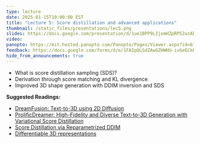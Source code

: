```yaml
---
type: lecture
date: 2025-01-15T10:00:00 EST
title: "Lecture 5: Score distillation and advanced applications"
thumbnail: /static_files/presentations/lec5.png
slides: https://docs.google.com/presentation/d/1ue1BPP9LIjomHZpRP52uzAbz7tMasmtvtXY7o4fJbDM/edit?usp=sharing
video:
panopto: https://mit.hosted.panopto.com/Panopto/Pages/Viewer.aspx?id=675d50ee-908e-4acc-a3d9-b24f012ed921
feedback: https://docs.google.com/forms/d/e/1FAIpQLSdZAwGZHWHU-ivGeECkRLyo6qyb_eiNmobL1a6nVzqOu0EyRQ/viewform?usp=dialog
hide_from_announcements: true
---
```

 * What is score distillation sampling (SDS)?
 * Derivation through score matching and KL divergence
 * Improved 3D shape generation with DDIM inversion and SDS


**Suggested Readings:**
- [DreamFusion: Text-to-3D using 2D Diffusion](https://dreamfusion3d.github.io/)
- [ProlificDreamer: High-Fidelity and Diverse Text-to-3D Generation with
  Variational Score
  Distillation](https://ml.cs.tsinghua.edu.cn/prolificdreamer/)
- [Score Distillation via Reparametrized DDIM](https://lukoianov.com/sdi)
- [Differentiable 3D representations](https://www.youtube.com/watch?v=HfJpQCBTqZsAbout)
